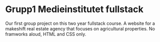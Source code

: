 # Grupp1 Medieinstitutet fullstack

Our first group project on this two year fullstack course.
A website for a makeshift real estate agency that focuses on agricultural properties.
No framworks aloud, HTML and CSS only.
